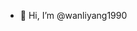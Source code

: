 - 👋 Hi, I’m @wanliyang1990

<!---
wanliyang1990/wanliyang1990 is a ✨ special ✨ repository because its `README.md` (this file) appears on your GitHub profile.
You can click the Preview link to take a look at your changes.
--->
